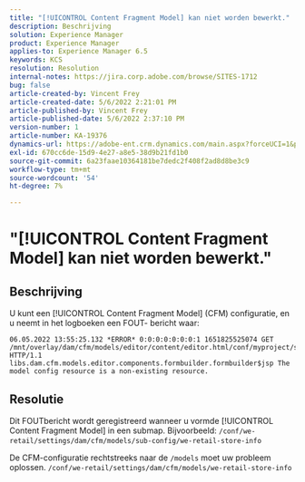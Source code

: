 ```yaml
---
title: "[!UICONTROL Content Fragment Model] kan niet worden bewerkt."
description: Beschrijving
solution: Experience Manager
product: Experience Manager
applies-to: Experience Manager 6.5
keywords: KCS
resolution: Resolution
internal-notes: https://jira.corp.adobe.com/browse/SITES-1712
bug: false
article-created-by: Vincent Frey
article-created-date: 5/6/2022 2:21:01 PM
article-published-by: Vincent Frey
article-published-date: 5/6/2022 2:37:10 PM
version-number: 1
article-number: KA-19376
dynamics-url: https://adobe-ent.crm.dynamics.com/main.aspx?forceUCI=1&pagetype=entityrecord&etn=knowledgearticle&id=c91330bb-47cd-ec11-a7b5-6045bd00db25
exl-id: 670cc6de-15d9-4e27-a8e5-38d9b21fd1b0
source-git-commit: 6a23faae10364181be7dedc2f408f2ad8d8be3c9
workflow-type: tm+mt
source-wordcount: '54'
ht-degree: 7%

---
```


# &quot;[!UICONTROL Content Fragment Model] kan niet worden bewerkt.&quot;

## Beschrijving


U kunt een [!UICONTROL Content Fragment Model] (CFM) configuratie, en u neemt in het logboeken een FOUT- bericht waar:

```
06.05.2022 13:55:25.132 *ERROR* 0:0:0:0:0:0:0:1 1651825525074 GET 
/mnt/overlay/dam/cfm/models/editor/content/editor.html/conf/myproject/settings/dam/cfm/models/mycompanymodels HTTP/1.1 
libs.dam.cfm.models.editor.components.formbuilder.formbuilder$jsp The model config resource is a non-existing resource.
```

## Resolutie


Dit FOUTbericht wordt geregistreerd wanneer u vormde [!UICONTROL Content Fragment Model] in een submap.
Bijvoorbeeld: `/conf/we-retail/settings/dam/cfm/models/sub-config/we-retail-store-info` 

De CFM-configuratie rechtstreeks naar de `/models` moet uw probleem oplossen.
`/conf/we-retail/settings/dam/cfm/models/we-retail-store-info`
